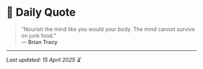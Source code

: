 # 📜 Daily Quote

> "Nourish the mind like you would your body. The mind cannot survive on junk food."  
> — **Brian Tracy**

---

_Last updated: 15 April 2025 ⏳_
